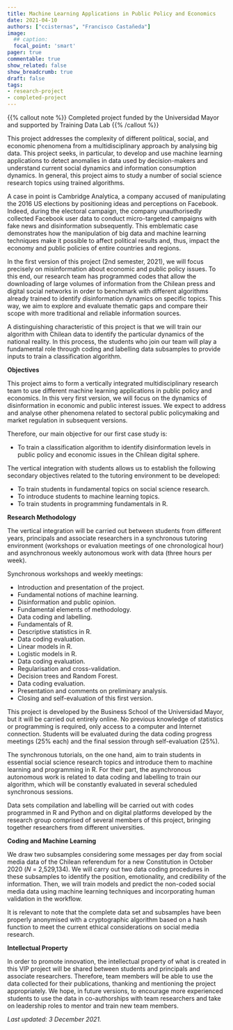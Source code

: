 ```yaml
---
title: Machine Learning Applications in Public Policy and Economics
date: 2021-04-10
authors: ["ccisternas", "Francisco Castañeda"]
image:
  ## caption: 
  focal_point: 'smart'
pager: true
commentable: true
show_related: false
show_breadcrumb: true
draft: false
tags:
- research-project
- completed-project
---
```


{{% callout note %}}
Completed project funded by the Universidad Mayor and supported by Training Data Lab
{{% /callout %}}

This project addresses the complexity of different political, social, and economic phenomena from a multidisciplinary approach by analysing big data. This project seeks, in particular, to develop and use machine learning applications to detect anomalies in data used by decision-makers and understand current social dynamics and information consumption dynamics. In general, this project aims to study a number of social science research topics using trained algorithms.

<!--more-->

A case in point is Cambridge Analytica, a company accused of manipulating the 2016 US elections by positioning ideas and perceptions on Facebook. Indeed, during the electoral campaign, the company unauthorisedly collected Facebook user data to conduct micro-targeted campaigns with fake news and disinformation subsequently. This emblematic case demonstrates how the manipulation of big data and machine learning techniques make it possible to affect political results and, thus, impact the economy and public policies of entire countries and regions.

In the first version of this project (2nd semester, 2021), we will focus precisely on misinformation about economic and public policy issues. To this end, our research team has programmed codes that allow the downloading of large volumes of information from the Chilean press and digital social networks in order to benchmark with different algorithms already trained to identify disinformation dynamics on specific topics. This way, we aim to explore and evaluate thematic gaps and compare their scope with more traditional and reliable information sources.

A distinguishing characteristic of this project is that we will train our algorithm with Chilean data to identify the particular dynamics of the national reality. In this process, the students who join our team will play a fundamental role through coding and labelling data subsamples to provide inputs to train a classification algorithm.

**Objectives**

This project aims to form a vertically integrated multidisciplinary research team to use different machine learning applications in public policy and economics. In this very first version, we will focus on the dynamics of disinformation in economic and public interest issues. We expect to address and analyse other phenomena related to sectoral public policymaking and market regulation in subsequent versions.

Therefore, our main objective for our first case study is:

* To train a classification algorithm to identify disinformation levels in public policy and economic issues in the Chilean digital sphere.

The vertical integration with students allows us to establish the following secondary objectives related to the tutoring environment to be developed:

* To train students in fundamental topics on social science research.
* To introduce students to machine learning topics.
* To train students in programming fundamentals in R.

**Research Methodology**

The vertical integration will be carried out between students from different years, principals and associate researchers in a synchronous tutoring environment (workshops or evaluation meetings of one chronological hour) and asynchronous weekly autonomous work with data (three hours per week).

Synchronous workshops and weekly meetings:

* Introduction and presentation of the project.
* Fundamental notions of machine learning.
* Disinformation and public opinion.
* Fundamental elements of methodology.
* Data coding and labelling.
* Fundamentals of R.
* Descriptive statistics in R.
* Data coding evaluation.
* Linear models in R.
* Logistic models in R.
* Data coding evaluation.
* Regularisation and cross-validation.
* Decision trees and Random Forest.
* Data coding evaluation.
* Presentation and comments on preliminary analysis.
* Closing and self-evaluation of this first version.

This project is developed by the Business School of the Universidad Mayor, but it will be carried out entirely online. No previous knowledge of statistics or programming is required, only access to a computer and Internet connection. Students will be evaluated during the data coding progress meetings (25% each) and the final session through self-evaluation (25%).

The synchronous tutorials, on the one hand, aim to train students in essential social science research topics and introduce them to machine learning and programming in R. For their part, the asynchronous autonomous work is related to data coding and labelling to train our algorithm, which will be constantly evaluated in several scheduled synchronous sessions.

Data sets compilation and labelling will be carried out with codes programmed in R and Python and on digital platforms developed by the research group comprised of several members of this project, bringing together researchers from different universities.

**Coding and Machine Learning**

We draw two subsamples considering some messages per day from social media data of the Chilean referendum for a new Constitution in October 2020 (*N* = 2,529,134). We will carry out two data coding procedures in these subsamples to identify the position, emotionality, and credibility of the information. Then, we will train models and predict the non-coded social media data using machine learning techniques and incorporating human validation in the workflow.

It is relevant to note that the complete data set and subsamples have been properly anonymised with a cryptographic algorithm based on a hash function to meet the current ethical considerations on social media research.

**Intellectual Property**

In order to promote innovation, the intellectual property of what is created in this VIP project will be shared between students and principals and associate researchers. Therefore, team members will be able to use the data collected for their publications, thanking and mentioning the project appropriately. We hope, in future versions, to encourage more experienced students to use the data in co-authorships with team researchers and take on leadership roles to mentor and train new team members.

_Last updated: 3 December 2021._